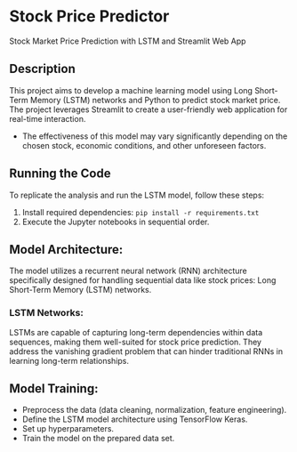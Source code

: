 # Stock Price Predictor
  Stock Market Price Prediction with LSTM and Streamlit Web App
## Description
This project aims to develop a machine learning model using Long Short-Term Memory (LSTM) networks and Python to predict stock market price. The project leverages Streamlit to create a user-friendly web application for real-time interaction.

* The effectiveness of this model may vary significantly depending on the chosen stock, economic conditions, and other unforeseen factors.

## Running the Code

To replicate the analysis and run the LSTM model, follow these steps:

1. Install required dependencies: `pip install -r requirements.txt`
2. Execute the Jupyter notebooks in sequential order.

## Model Architecture:

The model utilizes a recurrent neural network (RNN) architecture specifically designed for handling sequential data like stock prices: Long Short-Term Memory (LSTM) networks.

### LSTM Networks:

LSTMs are capable of capturing long-term dependencies within data sequences, making them well-suited for stock price prediction.
They address the vanishing gradient problem that can hinder traditional RNNs in learning long-term relationships.

## Model Training:

* Preprocess the data (data cleaning, normalization, feature engineering).
* Define the LSTM model architecture using TensorFlow Keras.
* Set up hyperparameters.
* Train the model on the prepared data set.
